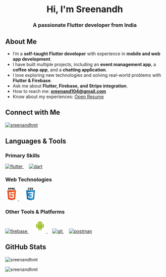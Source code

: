 <h1 align="center">Hi, I'm Sreenandh</h1>
<h3 align="center">A passionate Flutter developer from India</h3>

## About Me  
- I’m a **self-taught Flutter developer** with experience in **mobile and web app development**.  
- I have built multiple projects, including an **event management app**, a **coffee shop app**, and a **chatting application**.  
- I love exploring new technologies and solving real-world problems with **Flutter & Firebase**.  
- Ask me about **Flutter, Firebase, and Stripe integration**.  
- How to reach me: **sreenand104@gmail.com**  
- Know about my experiences: [Open Resume](https://docs.google.com/document/d/1dKIUh8v5vT0aTLuB7Kc4a4b0QAFEQJgrGZRoEmPIwQ0/edit?usp=sharing)  

## Connect with Me  
<p align="left">
<a href="https://linkedin.com/in/sreenandhmt" target="_blank"><img align="center" src="https://raw.githubusercontent.com/rahuldkjain/github-profile-readme-generator/master/src/images/icons/Social/linked-in-alt.svg" alt="sreenandhmt" height="30" width="40" /></a>
</p>

## Languages & Tools  

### Primary Skills  
<p align="left"> 
  <a href="https://flutter.dev" target="_blank"> 
    <img src="https://www.vectorlogo.zone/logos/flutterio/flutterio-icon.svg" alt="flutter" width="40" height="40"/> 
  </a>  
  &nbsp;&nbsp;&nbsp;
  <a href="https://dart.dev" target="_blank"> 
    <img src="https://www.vectorlogo.zone/logos/dartlang/dartlang-icon.svg" alt="dart" width="40" height="40"/> 
  </a>  
</p>

### Web Technologies  
<p align="left"> 
  <a href="https://www.w3.org/html/" target="_blank"> 
    <img src="https://raw.githubusercontent.com/devicons/devicon/master/icons/html5/html5-original-wordmark.svg" alt="html5" width="40" height="40"/>  
  </a>  
  &nbsp;&nbsp;&nbsp;
  <a href="https://www.w3schools.com/css/" target="_blank"> 
    <img src="https://raw.githubusercontent.com/devicons/devicon/master/icons/css3/css3-original-wordmark.svg" alt="css3" width="40" height="40"/>  
  </a>  
</p>

### Other Tools & Platforms  
<p align="left"> 
  <a href="https://firebase.google.com/" target="_blank"> 
    <img src="https://www.vectorlogo.zone/logos/firebase/firebase-icon.svg" alt="firebase" width="40" height="40"/>  
  </a>  
  &nbsp;&nbsp;&nbsp;
  <a href="https://developer.android.com" target="_blank"> 
    <img src="https://raw.githubusercontent.com/devicons/devicon/master/icons/android/android-original-wordmark.svg" alt="android" width="40" height="40"/>  
  </a>  
  &nbsp;&nbsp;&nbsp;
  <a href="https://git-scm.com/" target="_blank"> 
    <img src="https://www.vectorlogo.zone/logos/git-scm/git-scm-icon.svg" alt="git" width="40" height="40"/>  
  </a>  
  &nbsp;&nbsp;&nbsp;
  <a href="https://postman.com" target="_blank"> 
    <img src="https://www.vectorlogo.zone/logos/getpostman/getpostman-icon.svg" alt="postman" width="40" height="40"/>  
  </a>  
</p>

## GitHub Stats  
<p><img align="center" src="https://github-readme-stats.vercel.app/api/top-langs?username=sreenandhmt&show_icons=true&locale=en&layout=compact" alt="sreenandhmt" /></p>

<p align="left"> 
  <img src="https://komarev.com/ghpvc/?username=sreenandhmt&label=Profile%20views&color=0e75b6&style=flat" alt="sreenandhmt" /> 
</p>
